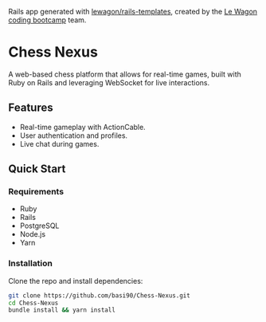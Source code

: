 Rails app generated with [lewagon/rails-templates](https://github.com/lewagon/rails-templates), created by the [Le Wagon coding bootcamp](https://www.lewagon.com) team.
# Chess Nexus

A web-based chess platform that allows for real-time games, built with Ruby on Rails and leveraging WebSocket for live interactions.

## Features

- Real-time gameplay with ActionCable.
- User authentication and profiles.
- Live chat during games.

## Quick Start

### Requirements

- Ruby
- Rails
- PostgreSQL
- Node.js
- Yarn

### Installation

Clone the repo and install dependencies:

```bash
git clone https://github.com/basi90/Chess-Nexus.git
cd Chess-Nexus
bundle install && yarn install
